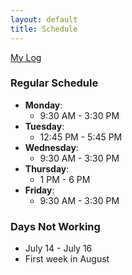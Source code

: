 ```yaml
---
layout: default
title: Schedule
---
```

[My Log](https://jacobdbrown4.github.io/jacob_brown//pages/log/)

### Regular Schedule

* **Monday**:
  * 9:30 AM - 3:30 PM
* **Tuesday**:
  * 12:45 PM - 5:45 PM
* **Wednesday**:
  * 9:30 AM - 3:30 PM
* **Thursday**:
  * 1 PM - 6 PM
* **Friday**:
  * 9:30 AM - 3:30 PM

### Days Not Working
  * July 14 - July 16
  * First week in August
